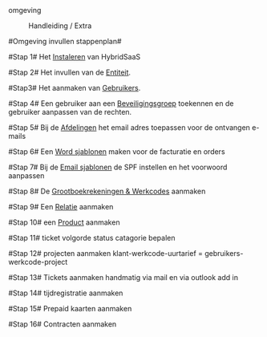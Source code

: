 <properties>
	<page>
		<title>omgeving</title>
		<description>omgeving</description>
		<context></context>
	</page>
	<menu>
		<position>Handleiding / Extra</position>
		<title>Omgeving</title>
		<sort></sort>
	</menu>
</properties>

#Omgeving invullen stappenplan#

#Stap 1#
Het [Instaleren](http://hybridsaas.support/pages/handleiding/extra/installeren-hybrid%20SaaS-browser) van HybridSaaS

#Stap 2#
Het invullen van de [Entiteit](http://hybridsaas.support/pages/handleiding/extra/entiteit).

#Stap3#
Het aanmaken van [Gebruikers](http://hybridsaas.support/pages/handleiding/extra/gebruikers).

#Stap 4#
Een gebruiker aan een [Beveiligingsgroep](http://hybridsaas.support/pages/handleiding/extra/beveiligingsgroepen) toekennen en de gebruiker aanpassen van de rechten.

#Stap 5#
Bij de [Afdelingen](http://hybridsaas.support/pages/handleiding/extra/afdelingen) het email adres toepassen voor de ontvangen e-mails

#Stap 6#
Een [Word sjablonen](http://hybridsaas.support/pages/handleiding/extra/wordsjabloon) maken voor de facturatie en orders

#Stap 7#
Bij de [Email sjablonen](http://hybridsaas.support/pages/handleiding/extra/emailsjabloon) de SPF instellen en het voorwoord aanpassen

#Stap 8#
De [Grootboekrekeningen & Werkcodes](http://hybridsaas.support/pages/handleiding/modules/A-E/boekhouding/grootboekrekeningen-aanmaken) aanmaken

#Stap 9#
Een [Relatie](http://hybridsaas.support/pages/handleiding/modules/P-Z/relatiebeheer/een-nieuwe-relatie-aanmaken) aanmaken

#Stap 10#
een [Product](http://hybridsaas.support/pages/handleiding/modules/producten/Product) aanmaken

#Stap 11#
ticket volgorde status
catagorie bepalen

#Stap 12#
projecten aanmaken
klant-werkcode-uurtarief = gebruikers-werkcode-project

#Stap 13#
Tickets aanmaken
handmatig via mail en via outlook add in

#Stap 14#
tijdregistratie aanmaken

#Stap 15#
Prepaid kaarten aanmaken

#Stap 16#
Contracten aanmaken 